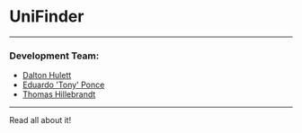 # UniFinder
---
### Development Team:

- [Dalton Hulett](https://github.com/HulettD)
- [Eduardo 'Tony' Ponce](https://github.com/Spiderhawk1315)
- [Thomas Hillebrandt](https://github.com/thillebrandt)
---

Read all about it!
